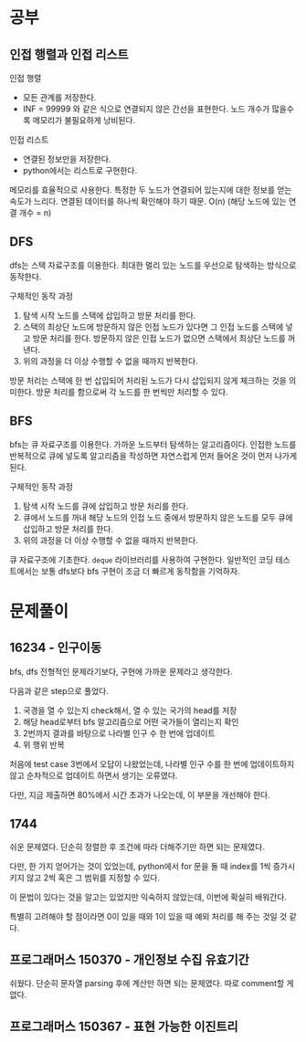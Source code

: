 # 공부

## 인접 행렬과 인접 리스트
인접 행렬
- 모든 관계를 저장한다.
- INF = 99999 와 같은 식으로 연결되지 않은 간선을 표현한다.
노드 개수가 많을수록 메모리가 불필요하게 낭비된다.

인접 리스트
- 연결된 정보만을 저장한다.
- python에서는 리스트로 구현한다.

메모리를 효율적으로 사용한다.
특정한 두 노드가 연결되어 있는지에 대한 정보를 얻는 속도가 느리다.
연결된 데이터를 하나씩 확인해야 하기 때문. O(n) (해당 노드에 있는 연결 개수 = n)

## DFS
dfs는 스택 자료구조를 이용한다.
최대한 멀리 있는 노드를 우선으로 탐색하는 방식으로 동작한다.

구체적인 동작 과정
1. 탐색 시작 노드를 스택에 삽입하고 방문 처리를 한다.
2. 스택의 최상단 노드에 방문하지 않은 인접 노드가 있다면 그 인접 노드를 스택에 넣고 방문 처리를 한다. 방문하지 않은 인접 노드가 없으면 스택에서 최상단 노드를 꺼낸다.
3. 위의 과정을 더 이상 수행할 수 없을 때까지 반복한다.
>
방문 처리는 스택에 한 번 삽입되어 처리된 노드가 다시 삽입되지 않게 체크하는 것을 의미한다. 방문 처리를 함으로써 각 노드를 한 번씩만 처리할 수 있다.

## BFS
bfs는 큐 자료구조를 이용한다.
가까운 노드부터 탐색하는 알고리즘이다.
인접한 노드를 반복적으로 큐에 넣도록 알고리즘을 작성하면 자연스럽게 먼저 들어온 것이 먼저 나가게 된다.

구체적인 동작 과정
1. 탐색 시작 노드를 큐에 삽입하고 방문 처리를 한다.
2. 큐에서 노드를 꺼내 해당 노드의 인접 노드 중에서 방문하지 않은 노드를 모두 큐에 삽입하고 방문 처리를 한다.
3. 위의 과정을 더 이상 수행할 수 없을 때까지 반복한다.
>
큐 자료구조에 기초한다. `deque` 라이브러리를 사용하여 구현한다. 일반적인 코딩 테스트에서는 보통 dfs보다 bfs 구현이 조금 더 빠르게 동작함을 기억하자.

# 문제풀이
## 16234 - 인구이동
bfs, dfs 전형적인 문제라기보다, 구현에 가까운 문제라고 생각한다.

다음과 같은 step으로 풀었다.
1. 국경을 열 수 있는지 check해서, 열 수 있는 국가의 head를 저장
2. 해당 head로부터 bfs 알고리즘으로 어떤 국가들이 열리는지 확인
3. 2번까지 결과를 바탕으로 나라별 인구 수 한 번에 업데이트
4. 위 행위 반복

처음에 test case 3번에서 오답이 나왔었는데, 나라별 인구 수를 한 번에 업데이트하지 않고 순차적으로 업데이트 하면서 생기는 오류였다.

다만, 지금 제출하면 80%에서 시간 초과가 나오는데, 이 부분을 개선해야 한다.

## 1744
쉬운 문제였다.
단순히 정렬한 후 조건에 따라 더해주기만 하면 되는 문제였다.

다만, 한 가지 얻어가는 것이 있었는데, python에서 for 문을 돌 때
index를 1씩 증가시키지 않고 2씩 혹은 그 범위를 지정할 수 있다.

이 문법이 있다는 것을 알고는 있었지만 익숙하지 않았는데, 이번에 확실히 배워간다.

특별히 고려해야 할 점이라면 0이 있을 때와 1이 있을 때 예외 처리를 해 주는 것일 것 같다.


## 프로그래머스 150370 - 개인정보 수집 유효기간
쉬웠다. 단순히 문자열 parsing 후에 계산만 하면 되는 문제였다.
따로 comment할 게 없다.

## 프로그래머스 150367 - 표현 가능한 이진트리
